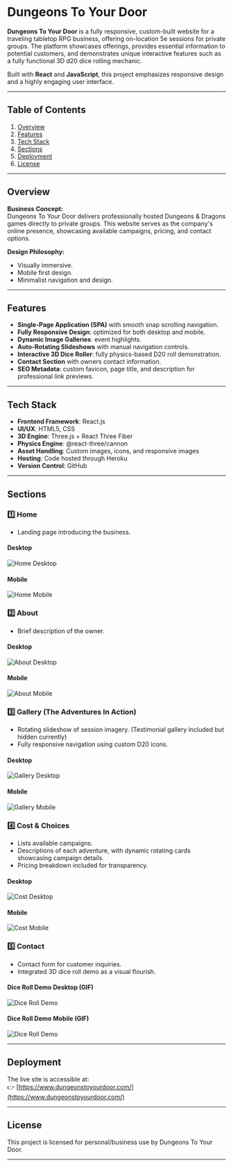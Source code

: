 # Dungeons To Your Door

**Dungeons To Your Door** is a fully responsive, custom-built website for a traveling tabletop RPG business, offering on-location 5e sessions for private groups. The platform showcases offerings, provides essential information to potential customers, and demonstrates unique interactive features such as a fully functional 3D d20 dice rolling mechanic.

Built with **React** and **JavaScript**, this project emphasizes responsive design and a highly engaging user interface.

---

## Table of Contents

1. [Overview](#overview)
2. [Features](#features)
3. [Tech Stack](#tech-stack)
4. [Sections](#sections)
5. [Deployment](#deployment)
6. [License](#license)

---

## Overview

**Business Concept:**  
Dungeons To Your Door delivers professionally hosted Dungeons & Dragons games directly to private groups. This website serves as the company's online presence, showcasing available campaigns, pricing, and contact options.

**Design Philosophy:**  
- Visually immersive.
- Mobile first design.
- Minimalist navigation and design.

---

## Features

- **Single-Page Application (SPA)** with smooth snap scrolling navigation.
- **Fully Responsive Design**: optimized for both desktop and mobile.
- **Dynamic Image Galleries**: event highlights.
- **Auto-Rotating Slideshows** with manual navigation controls.
- **Interactive 3D Dice Roller**: fully physics-based D20 roll demonstration.
- **Contact Section** with owners contact information.
- **SEO Metadata**: custom favicon, page title, and description for professional link previews.

---

## Tech Stack

- **Frontend Framework**: React.js
- **UI/UX**: HTML5, CSS
- **3D Engine**: Three.js + React Three Fiber
- **Physics Engine**: @react-three/cannon
- **Asset Handling**: Custom images, icons, and responsive images
- **Hosting**: Code hosted through Heroku
- **Version Control**: GitHub

---

## Sections

### 1️⃣ **Home**
- Landing page introducing the business.
#### Desktop
![Home Desktop](path/to/home-desktop.png)

#### Mobile
![Home Mobile](path/to/home-mobile.png)

### 2️⃣ **About**
- Brief description of the owner.
#### Desktop
![About Desktop](path/to/about-desktop.png)

#### Mobile
![About Mobile](path/to/about-mobile.png)

### 3️⃣ **Gallery (The Adventures In Action)**
- Rotating slideshow of session imagery. (Testimonial gallery included but hidden currently)
- Fully responsive navigation using custom D20 icons.
#### Desktop
![Gallery Desktop](path/to/gallery-desktop.png)

#### Mobile
![Gallery Mobile](path/to/gallery-mobile.png)

### 4️⃣ **Cost & Choices**
- Lists available campaigns.
- Descriptions of each adventure, with dynamic rotating cards showcasing campaign details.
- Pricing breakdown included for transparency.
#### Desktop
![Cost Desktop](path/to/cost-desktop.png)

#### Mobile
![Cost Mobile](path/to/cost-mobile.png)

### 5️⃣ **Contact**
- Contact form for customer inquiries.
- Integrated 3D dice roll demo as a visual flourish.
#### Dice Roll Demo Desktop (GIF)
![Dice Roll Demo](path/to/dice-roll.gif)

#### Dice Roll Demo Mobile (GIF)
![Dice Roll Demo](path/to/dice-roll.gif)

---

## Deployment

The live site is accessible at:  
👉 [https://www.dungeonstoyourdoor.com/](https://www.dungeonstoyourdoor.com/)

---

## License

This project is licensed for personal/business use by Dungeons To Your Door.

---

